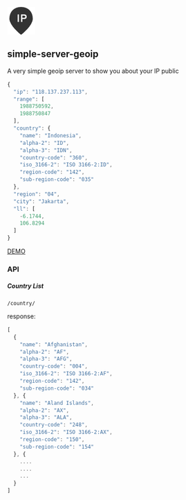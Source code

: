 ![SIMPLE SERVER GEOIP](https://raw.githubusercontent.com/aredo/simple-server-geoip/master/ip.png)
## simple-server-geoip

A very simple geoip server to show you about your IP public

``` js
{
  "ip": "118.137.237.113",
  "range": [
    1988750592,
    1988750847
  ],
  "country": {
    "name": "Indonesia",
    "alpha-2": "ID",
    "alpha-3": "IDN",
    "country-code": "360",
    "iso_3166-2": "ISO 3166-2:ID",
    "region-code": "142",
    "sub-region-code": "035"
  },
  "region": "04",
  "city": "Jakarta",
  "ll": [
    -6.1744,
    106.8294
  ]
}

```
[DEMO](http://lite-server-geoip.herokuapp.com/)


### API

##### Country List

``` shell
/country/

```

response:

```js
[
  {
    "name": "Afghanistan",
    "alpha-2": "AF",
    "alpha-3": "AFG",
    "country-code": "004",
    "iso_3166-2": "ISO 3166-2:AF",
    "region-code": "142",
    "sub-region-code": "034"
  }, {
    "name": "Aland Islands",
    "alpha-2": "AX",
    "alpha-3": "ALA",
    "country-code": "248",
    "iso_3166-2": "ISO 3166-2:AX",
    "region-code": "150",
    "sub-region-code": "154"
  }, {
    ....
    ....
    ...
  }
]
````
